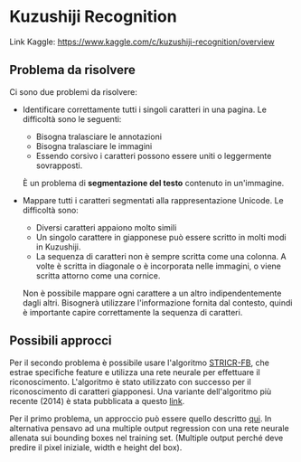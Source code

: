 # Kuzushiji Recognition

Link Kaggle: https://www.kaggle.com/c/kuzushiji-recognition/overview

## Problema da risolvere

Ci sono due problemi da risolvere:

- Identificare correttamente tutti i singoli caratteri in una pagina. Le difficoltà sono le seguenti:

  - Bisogna tralasciare le annotazioni
  - Bisogna tralasciare le immagini
  - Essendo corsivo i caratteri possono essere uniti o leggermente sovrapposti.

   È un problema di **segmentazione del testo** contenuto in un'immagine. 

- Mappare tutti i caratteri segmentati alla rappresentazione Unicode. Le difficoltà sono:

  - Diversi caratteri appaiono molto simili
  - Un singolo carattere in giapponese può essere scritto in molti modi in Kuzushiji.
  - La sequenza di caratteri non è sempre scritta come una colonna. A volte è scritta in diagonale o è incorporata nelle immagini, o viene scritta attorno come una cornice.

  Non è possibile mappare ogni carattere a un altro indipendentemente dagli altri. Bisognerà utilizzare l'informazione fornita dal contesto, quindi è importante capire correttamente la sequenza di caratteri.

## Possibili approcci

Per il secondo problema è possibile usare l'algoritmo [STRICR-FB](https://www.researchgate.net/profile/Milos_Manic/publication/224158091_STRICR-FB_a_novel_Size-Translation-Rotation-Invariant_Character_Recognition_method/links/547608060cf29afed6141bfe/STRICR-FB-a-novel-Size-Translation-Rotation-Invariant-Character-Recognition-method.pdf), che estrae specifiche feature e utilizza una rete neurale per effettuare il riconoscimento. L'algoritmo è stato utilizzato con successo per il riconoscimento di caratteri giapponesi. Una variante dell'algoritmo più recente (2014) è stata pubblicata a questo [link](https://www.researchgate.net/publication/273311050_An_Algorithm_for_Japanese_Character_Recognition).

Per il primo problema, un approccio può essere quello descritto [qui](https://arxiv.org/pdf/1906.05229.pdf).
In alternativa pensavo ad una multiple output regression con una rete neurale allenata sui bounding boxes nel training set. (Multiple output perché deve predire il pixel iniziale, width e height del box).